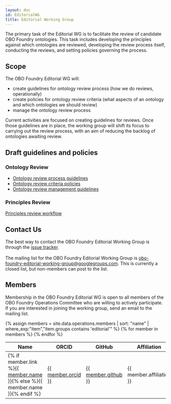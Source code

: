 ```yaml
---
layout: doc
id: EditorialWG
title: Editorial Working Group
---
```


The primary task of the Editorial WG is to facilitate the review of candidate OBO Foundry ontologies. This task includes developing the principles against which ontologies are reviewed, developing the review process itself, conducting the reviews, and setting policies governing the process.

## Scope

The OBO Foundry Editorial WG will:

- create guidelines for ontology review process (how we do reviews, operationally)
- create policies for ontology review criteria (what aspects of an ontology and which ontologies we should review)
- manage the ontology review process

Current activities are focused on creating guidelines for reviews. Once those guidelines are in place, the working group will shift its focus to carrying out the review process, with an aim of reducing the backlog of ontologies awaiting review.

## Draft guidelines and policies

### Ontology Review

- [Ontology review process guidelines](/docs/ReviewProcessGuidelines.html)
- [Ontology review criteria policies](/docs/ReviewCriteriaPolicies.html)
- [Ontology review management guidelines](/docs/ReviewManagementGuidelines.html)

### Principles Review

[Principles review workflow](/docs/PrinciplesReviewWorkflow.html)

## Contact Us

The best way to contact the OBO Foundry Editorial Working Group is through the <a href='https://github.com/OBOFoundry/OBOFoundry.github.io/issues/'>issue tracker</a>.<br>
<br>
The mailing list for the OBO Foundry Editorial Working Group is <a href='mailto:obo-foundry-editorial-working-group@googlegroups.com'>obo-foundry-editorial-working-group@googlegroups.com</a>. This is currently a closed list, but non-members can post to the list.

## Members

Membership in the OBO Foundry Editorial WG is open to all members of the OBO Foundry Operations Committee who are willing to actively participate. If you are interested in joining the working group, send an email to the mailing list.

<table class="table">
<thead>
<tr>
    <th role="columnheader">Name</th>
    <th role="columnheader">ORCID</th>
    <th role="columnheader">GitHub</th>
    <th role="columnheader">Affiliation</th>
    <th role="columnheader">Country</th>
</tr>
</thead>
<tbody>
{% assign members = site.data.operations.members | sort: "name" | where_exp:"item","item.groups contains 'editorial'" %}
{% for member in members %}
<tr>
    <td>{% if member.link %}<a href="{{ member.link }}">{{ member.name }}</a>{% else %}{{ member.name }}{% endif %}</td>
    <td><a href="https://orcid.org/{{ member.orcid }}">{{ member.orcid }}</a></td>
    <td><a href="https://github.com/{{ member.github }}">{{ member.github }}</a></td>
    <td>{{ member.affiliation }}</td>
    <td>{{ member.country }}</td>
</tr>
{% endfor %}
</tbody>
</table>
